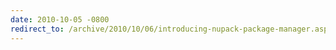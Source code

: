 ```yaml
---
date: 2010-10-05 -0800
redirect_to: /archive/2010/10/06/introducing-nupack-package-manager.aspx/
---
```

